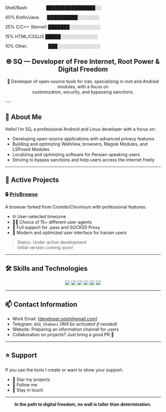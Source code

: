 Shell/Bash                ████████████████░░&#x20;

40% Kotlin/Java.      ██████████░░░░░░░&#x20;

25%
C/C++ (Kernel)   ███████░░░░░░░░░░&#x20;

15%
HTML/CSS/JS      █████░░░░░░░░░░░░&#x20;

10% Other.                 ███░░░░░░░░░░░░░░ 



<p align="center">

<h2 align="center">🌐 SQ — Developer of Free Internet, Root Power & Digital Freedom</h2>

<p align="center">
  🧠 Developer of open-source tools for Iran, specializing in root and Android modules, with a focus on <br>
  customization, security, and bypassing sanctions.
</p>
---

## 🧠 About Me

Hello! I’m SQ, a professional Android and Linux developer with a focus on:

- Developing open-source applications with advanced privacy features
- Building and optimizing WebView, browsers, Magisk Modules, and LSPosed Modules
- Localizing and optimizing software for Persian-speaking users
- Striving to bypass sanctions and help users access the internet freely

---

## 🚀 Active Projects

### 🔒 [PrivBrowse](https://github.com/SQSh1/PrivBrowse)
A browser forked from Cromite/Chromium with professional features:
- 🌐 User-selected timezone
- 🕵️‍♂️ Choice of 15+ different user-agents
- 🔐 Full support for .pass and SOCKS5 Proxy
- 🎨 Modern and optimized user interface for Iranian users

> Status: Under active development  
> Initial version coming soon!

---

## 🛠️ Skills and Technologies

<p align="center">
  <img src="https://img.shields.io/badge/Android-3DDC84?style=for-the-badge&logo=android&logoColor=white"/>
  <img src="https://img.shields.io/badge/Magisk-00AF9C?style=for-the-badge&logo=android&logoColor=white"/>
  <img src="https://img.shields.io/badge/LSPosed-1E90FF?style=for-the-badge"/>
  <img src="https://img.shields.io/badge/Chromium-4285F4?style=for-the-badge&logo=Google-Chrome&logoColor=white"/>
  <img src="https://img.shields.io/badge/Linux-FCC624?style=for-the-badge&logo=linux&logoColor=black"/>
  <img src="https://img.shields.io/badge/GitHub-181717?style=for-the-badge&logo=github&logoColor=white"/>
</p>

---

## 📫 Contact Information

- Work Email: [developer.sqsh@gmail.com]
- Telegram: `@SQ_Shabani` *(Will be activated if needed)*
- Website: Preparing an information channel for users
- Collaboration on projects? Just bring a good PR 💪

---

## ⭐ Support

If you use the tools I create or want to show your support:

- 🌟 Star my projects
- 🔔 Follow me
- 💬 Stay in touch

---

<p align="center"><b>In the path to digital freedom, no wall is taller than determination.</b></p>
